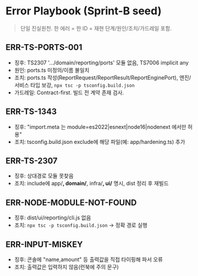 # Error Playbook (Sprint-B seed)

> 단일 진실원천. 한 에러 = 한 ID = 재현 단계/원인/조치/가드레일 포함.

## ERR-TS-PORTS-001
- 징후: TS2307 '.../domain/reporting/ports' 모듈 없음, TS7006 implicit any
- 원인: ports.ts 미정의/이름 불일치
- 조치: ports.ts 작성(ReportRequest/ReportResult/ReportEnginePort), 엔진/서비스 타입 보강, `npx tsc -p tsconfig.build.json`
- 가드레일: Contract-first. 빌드 전 계약 존재 검사.

## ERR-TS-1343
- 징후: "import.meta 는 module=es2022|esnext|node16|nodenext 에서만 허용"
- 조치: tsconfig.build.json exclude에 해당 파일(예: app/hardening.ts) 추가

## ERR-TS-2307
- 징후: 상대경로 모듈 못찾음
- 조치: include에 app/**, domain/**, infra/**, ui/** 명시, dist 정리 후 재빌드

## ERR-NODE-MODULE-NOT-FOUND
- 징후: dist/ui/reporting/cli.js 없음
- 조치: `npx tsc -p tsconfig.build.json` → 정확 경로 실행

## ERR-INPUT-MISKEY
- 징후: 콘솔에 "name,amount" 등 출력값을 직접 타이핑해 파서 오류
- 조치: 출력값은 입력하지 않음(런북에 주의 문구)